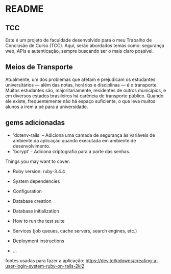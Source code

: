 # README

## TCC
Este é um projeto de faculdade desenvolvido para o meu Trabalho de Conclusão de Curso (TCC). Aqui, serão abordados temas como: segurança web, APIs e autenticação, sempre buscando ser o mais claro possível.

## Meios de Transporte
Atualmente, um dos problemas que afetam e prejudicam os estudantes universitários — além das notas, horários e disciplinas — é o transporte. Muitos estudantes são, majoritariamente, residentes de outros municípios, e em diversos estados brasileiros há carência de transporte público. Quando ele existe, frequentemente não há espaço suficiente, o que leva muitos alunos a irem a pé para a universidade.



## gems adicionadas
* 'dotenv-rails' – Adiciona uma camada de segurança às variáveis de ambiente da aplicação quando executada em ambiente de desenvolvimento.
* 'bcrypt' - Adicona criptografia para a parte das senhas.


Things you may want to cover:

* Ruby version: ruby-3.4.4

* System dependencies

* Configuration

* Database creation

* Database initialization

* How to run the test suite

* Services (job queues, cache servers, search engines, etc.)

* Deployment instructions

* ...


fontes usadas para fazer a aplicação:
https://dev.to/kjdowns/creating-a-user-login-system-ruby-on-rails-2kl2